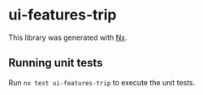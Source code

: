 # ui-features-trip

This library was generated with [Nx](https://nx.dev).

## Running unit tests

Run `nx test ui-features-trip` to execute the unit tests.
